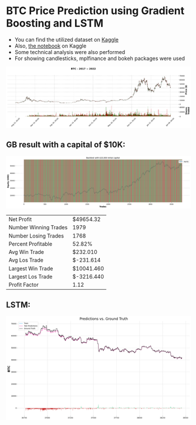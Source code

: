 # BTC Price Prediction using Gradient Boosting and LSTM
* You can find the utilized dataset on [Kaggle](https://www.kaggle.com/oscardavidperilla/historical-bitcoin-prices-btc)
* Also, [the notebook](https://www.kaggle.com/tenebris97/btc-price-prediction-lstm-technical-analysis) on Kaggle
* Some technical analysis were also performed
* For showing candlesticks, mplfinance and bokeh packages were used

![s](https://github.com/Tenebris97/BTC_Price_Prediction_GB_LSTM/blob/main/Screenshots/mplfinance.png)

## GB result with a capital of $10K:

![s](https://github.com/Tenebris97/BTC_Price_Prediction_GB_LSTM/blob/main/Screenshots/GradientBoosting.png)

<table>
  <tr><td>Net Profit</td><td>$49654.32</td></tr>
  <tr><td>Number Winning Trades</td><td>1979</td></tr>
  <tr><td>Number Losing Trades</td><td>1768</td></tr>
  <tr><td>Percent Profitable </td><td>52.82%</td></tr>
  <tr><td>Avg Win Trade</td><td>$232.010</td></tr>
  <tr><td>Avg Los Trade</td><td>$-231.614</td></tr>
  <tr><td>Largest Win Trade</td><td>$10041.460</td></tr>
  <tr><td>Largest Los Trade</td><td>$-3216.440</td></tr>
  <tr><td>Profit Factor</td><td>1.12</td></tr>
</table>

## LSTM:
![s](https://github.com/Tenebris97/BTC_Price_Prediction_GB_LSTM/blob/main/Screenshots/LSTM.png)
